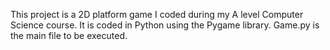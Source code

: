 This project is a 2D platform game I coded during my A level Computer Science course. It is coded in Python using the Pygame library.
Game.py is the main file to be executed.
